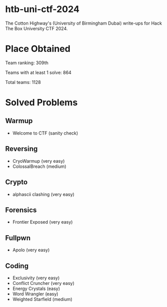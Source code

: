 # htb-uni-ctf-2024
The Cotton Highway's (University of Birmingham Dubai) write-ups for Hack The Box University CTF 2024.

# Place Obtained
Team ranking: 309th  

Teams with at least 1 solve: 864  

Total teams: 1128

# Solved Problems
## Warmup
- Welcome to CTF (sanity check)
## Reversing
- CryoWarmup (very easy)
- ColossalBreach (medium)
## Crypto
- alphascii clashing (very easy)
## Forensics
- Frontier Exposed (very easy)
## Fullpwn
- Apolo (very easy)
## Coding
- Exclusivity (very easy)
- Conflict Cruncher (very easy)
- Energy Crystals (easy)
- Word Wrangler (easy)
- Weighted Starfield (medium)

